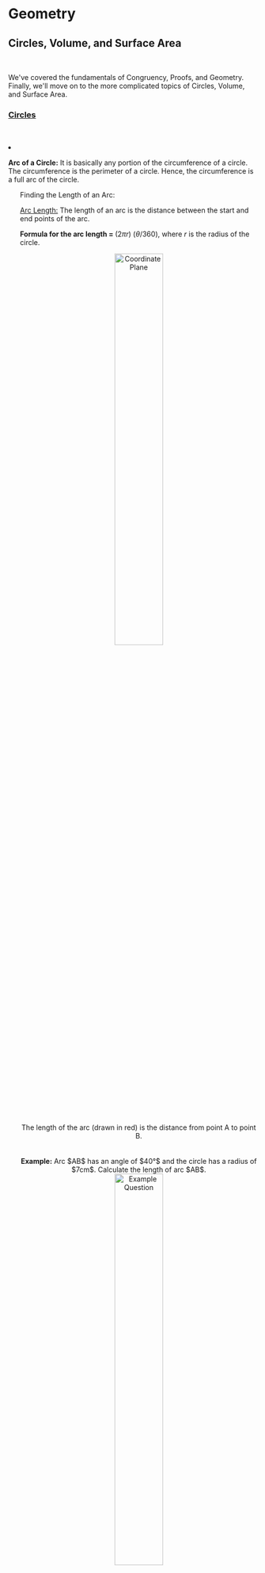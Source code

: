 <link rel="stylesheet" href="../../contentStyle.css">

<script type="text/javascript" async="" src="https://cdnjs.cloudflare.com/ajax/libs/mathjax/2.7.4/MathJax.js?config=TeX-MML-AM_CHTML"></script>

<h1>Geometry</h1>

<h2>Circles, Volume, and Surface Area</h2><br>

<p>

We've covered the fundamentals of Congruency, Proofs, and Geometry. Finally, we'll move on to the more complicated topics of Circles, Volume, and Surface Area.

</p>

<p>

<h3><u>Circles</u></h3> <br>

<p><li>

<b>Arc of a Circle:</b> It is basically any portion of the circumference of a circle. The circumference is the perimeter of a circle. Hence, the circumference is a full arc of the circle.

<ul>

Finding the Length of an Arc:

<u>Arc Length:</u> The length of an arc is the distance between the start and end points of the arc. <br>

<b>Formula for the arc length = </b> $(2πr)$ $(θ/360)$, where $r$ is the radius of the circle.

<center><img src="https://www.storyofmathematics.com/wp-content/uploads/2020/07/Arc-of-a-Circle.jpg" alt="Coordinate Plane" style="width:45%;">

</center>

<center>The length of the arc (drawn in red) is the distance from point A to point B.</center><br>

<br>

<center><b>Example:</b> Arc $AB$ has an angle of $40°$ and the circle has a radius of $7cm$. Calculate the length of arc $AB$.

<img src="https://www.storyofmathematics.com/wp-content/uploads/2020/07/Arc-of-a-Circle-Example.jpg" alt="Example Question" style="width:45%;">

<br>

<b>Answer:</b> $(2π7)$ $(40/360)$ = $4.884$ cm.

</center>

</ul>

</li></p>

<p><li>

<b>Area of Sector of a Circle:</b> Space enclosed by the sector of a circle.

<b>Formula = </b> Area of sector of circle = $(πr^2)$ $(θ/360)$, where $θ$ is the sector angle subtended by the arc at the center, <b>in degrees</b>. And, $r$ is the radius of the circle.

Area of sector of circle = $(\frac {1}{2})$ $(r^2 θ)$, where $θ$ is the sector angle subtended by the arc at the center, <b>in radians</b>. And, $r$ is the radius of the circle.

<center><img src="https://d138zd1ktt9iqe.cloudfront.net/media/seo_landing_files/area-of-sector-of-a-circle-1637917885.png" alt="Coordinate Plane" style="width:50%;">

<center>&copy; 2022 Cue Learn Pvt. Ltd.</center>

</center>

</li></p>

</p>

<p>

<h3><p><u>Volume Formulas:</u></p></h3>

<p><li>

<b>Volume of a Cube:</b>

Formula = $V = a^3$, where $a$ is the edge of the cube.

</li>

<li>

<b>Volume of a Rectangular Prism:</b>

Formula = $V = w*h*l$, where $w$ is the width of the prism, $h$ is the height of the prism, and $l$ is the length of the prism.

</li>

<li>

<b>Volume of a Cylinder:</b>

Formula = $V = πr^2h$, where $r$ is the radius of the cylinder, and $h$ is the height of the cylinder.

</li>

<li>

<b>Volume of a Sphere:</b>

Formula = $V = \frac {4}{3}$ $πr^3$, where $r$ is the radius of the sphere.

</li>

<li>

<b>Volume of a Cone:</b>

Formula = $V = πr^2h/3$, where $r$ is the radius of the cone, and $h$ is the height of the cone.

</li>

<li>

<b>Volume of a Pyramid:</b>

Formula = $V = l * w * (\frac{h}{3})$, where $w$ is the width of the pyramid, $h$ is the height of the pyramid, and $l$ is the base length of the pyramid.

</li></p>

</p>

<p>

<h3><p><u>Surface Area Formulas:</u></p></h3>

<p><li>

<b>Surface Area of a Cube:</b>

Formula = $SA = 6a^2$, where $a$ is the edge of the cube.

</li>

<li>

<b>Surface Area of a Rectangular Prism:</b>

Formula = $SA = 2w*h + 2w*l + 2h*l$, where $w$ is the width of the prism, $h$ is the height of the prism, and $l$is the length of the prism.

</li>

<li>

<b>Surface Area of a Cylinder:</b>

Formula = $SA = 2πr^2 + 2πrh$, where $r$ is the radius of the cylinder, and $h$ is the height of the cylinder.

</li>

<li>

<b>Surface Area of a Sphere:</b>

Formula = $SA = 4πr^2$, where $r$ is the radius of the sphere.

</li>

<li>

<b>Surface Area of a Cone:</b>

Formula = $SA = πr^2 + πrl$, where $r$ is the radius of the cone, $h$ is the height of the cone, and $l$ is the slant height of the cone.

</li></p>

</p>
